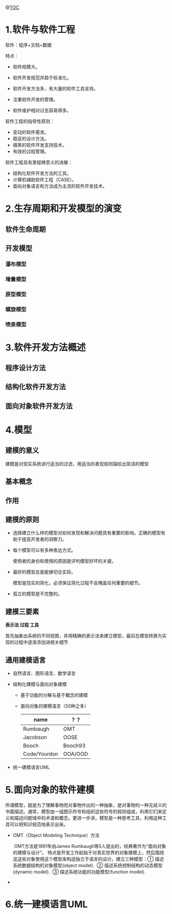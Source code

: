 @[TOC](UML设计模式)

# 1.软件与软件工程

软件：程序+文档+数据

特点：

+ 软件规模大。

+ 软件开发规范并趋于标准化。
+ 软件开发方法多，有大量的软件工具支持。
+ 注重软件开发的管理。
+ 软件维护相对过去容易得多。

软件工程的指导性原则：

+ 变动的软件需求。
+ 稳妥的设计方法。
+ 搞笑的软件开发支持技术。
+ 有效的过程管理。

软件工程具有里程碑意义的进展：

+ 结构化软件开发方法的工具。
+ 计算机辅助软件工程（CASE）。
+ 面向对象语言和方法成为主流的软件开发技术。



# 2.生存周期和开发模型的演变

## 软件生命周期

## 开发模型

### 瀑布模型

### 增量模型

### 原型模型

### 螺旋模型

### 喷泉模型

# 3.软件开发方法概述

## 程序设计方法

## 结构化软件开发方法

## 面向对象软件开发方法



# 4.模型

## 建模的意义

建模是对现实系统进行适当的过滤，用适当的表现规则描绘出简洁的模型

## 基本概念

## 作用

## 建模的原则

+ 选择建立什么样的模型对如何发现和解决问题具有重要的影响。正确的模型有助于提高开发者的洞察力。

+ 每个模型可以有多种表达方式。

  使用者的身份和使用的原因是评判模型好坏的关键。

+ 最好的模型总是能够切合实际。

  模型是现实的简化，必须保证简化过程不会掩盖任何重要的细节。

+ 孤立的模型是不完整的。

## 建模三要素

**表示法 过程 工具**

首先抽象出系统的不同视图，并用精确的表示法来建立模型，最后在模型转换为实现的过程中逐渐添加进相关细节

## 通用建模语言

+ 自然语言、图形语言、数学语言

+ 结构化建模与面向对象建模

  + 基于功能的分解与基于概念的建模

  + 面向对象的建模语言（50种之多）

    | name         | ？？    |
    | ------------ | ------- |
    | Rumbaugh     | OMT     |
    | Jacobson     | OOSE    |
    | Booch        | Booch93 |
    | Code/Yourdon | OOA/OOD |

+ 统一建模语言UML

# 5.面向对象的软件建模

​		所谓模型，就是为了理解事物而对事物作出的一种抽象，是对事物的一种无歧义的书面描述。
​		通常，模型由一组图示符号和组织这些符号的规则组成，利用它们来定义和描述问题域中的术语和概念。
​		更进一步讲，模型是一种思考工具，利用这种工具可以把知识规范地表示出来。

+ OMT（Object Modeling Technique）方法

  ​		OMT方法是1991年由James Rumbaugh等5人提出的，经典著作为“面向对象的建模与设计”。
  ​		特点是开发工作起始于对真实世界的对象建模上，然后围绕这这些对象使用这个模型来构造独立于语言的设计。建立三种模型：
  ​    ① 描述系统数据结构的对象模型(object model).
  ​    ② 描述系统控制结构的动态模型(dynamic model).
  ​    ③ 描述系统功能的功能模型(function model).

+ 

# 6.统一建模语言UML